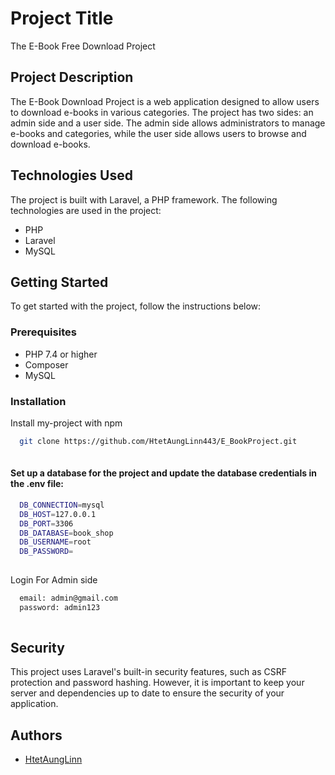 # Project Title
The E-Book Free Download Project 

## Project Description

The E-Book Download Project is a web application designed to allow users to download e-books in various categories. The project has two sides: an admin side and a user side. The admin side allows administrators to manage e-books and categories, while the user side allows users to browse and download e-books.

## Technologies Used

The project is built with Laravel, a PHP framework. The following technologies are used in the project:

- PHP
- Laravel
- MySQL 

## Getting Started 

To get started with the project, follow the instructions below:

### Prerequisites
- PHP 7.4 or higher
- Composer
- MySQL

### Installation

Install my-project with npm

```bash
  git clone https://github.com/HtetAungLinn443/E_BookProject.git
  
```

#### Set up a database for the project and update the database credentials in the .env file:

```bash
  DB_CONNECTION=mysql
  DB_HOST=127.0.0.1
  DB_PORT=3306
  DB_DATABASE=book_shop
  DB_USERNAME=root
  DB_PASSWORD=
  
```

Login For Admin side
```bash
  email: admin@gmail.com
  password: admin123
  
```

## Security
This project uses Laravel's built-in security features, such as CSRF protection and password hashing. However, it is important to keep your server and dependencies up to date to ensure the security of your application.

## Authors

- [HtetAungLinn](https://github.com/HtetAungLinn443)

